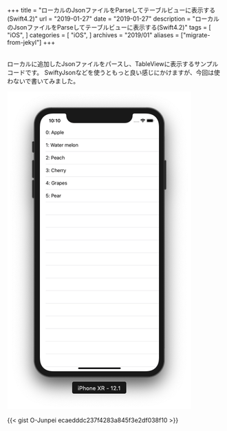 +++
title = "ローカルのJsonファイルをParseしてテーブルビューに表示する(Swift4.2)"
url = "2019-01-27"
date = "2019-01-27"
description = "ローカルのJsonファイルをParseしてテーブルビューに表示する(Swift4.2)"
tags = [
    "iOS",
]
categories = [
    "iOS",
]
archives = "2019/01"
aliases = ["migrate-from-jekyl"]
+++

<br>
ローカルに追加したJsonファイルをパースし、TableViewに表示するサンプルコードです。  
SwiftyJsonなどを使うともっと良い感じにかけますが、今回は使わないで書いてみました。

![alt](1.png)

{{< gist O-Junpei ecaedddc237f4283a845f3e2df038f10 >}}
